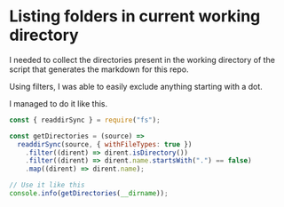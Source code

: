 # Listing folders in current working directory

I needed to collect the directories present in the working directory of the script that generates the markdown for this repo.

Using filters, I was able to easily exclude anything starting with a dot.

I managed to do it like this.

```javascript
const { readdirSync } = require("fs");

const getDirectories = (source) =>
  readdirSync(source, { withFileTypes: true })
    .filter((dirent) => dirent.isDirectory())
    .filter((dirent) => dirent.name.startsWith(".") == false)
    .map((dirent) => dirent.name);

// Use it like this
console.info(getDirectories(__dirname));
```
